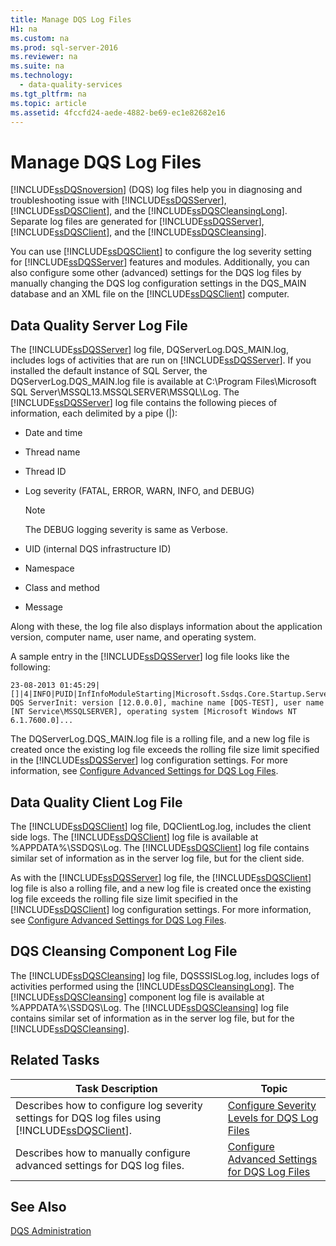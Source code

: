 ```yaml
---
title: Manage DQS Log Files
H1: na
ms.custom: na
ms.prod: sql-server-2016
ms.reviewer: na
ms.suite: na
ms.technology: 
  - data-quality-services
ms.tgt_pltfrm: na
ms.topic: article
ms.assetid: 4fccfd24-aede-4882-be69-ec1e82682e16
---
```

# Manage DQS Log Files
  [!INCLUDE[ssDQSnoversion](../../Token/Other/ssDQSnoversion_md.md)] \(DQS\) log files help you in diagnosing and troubleshooting issue with [!INCLUDE[ssDQSServer](../../Token/Other/ssDQSServer_md.md)], [!INCLUDE[ssDQSClient](../../Token/Other/ssDQSClient_md.md)], and the [!INCLUDE[ssDQSCleansingLong](../../Token/Other/ssDQSCleansingLong_md.md)]. Separate log files are generated for [!INCLUDE[ssDQSServer](../../Token/Other/ssDQSServer_md.md)], [!INCLUDE[ssDQSClient](../../Token/Other/ssDQSClient_md.md)], and the [!INCLUDE[ssDQSCleansing](../../Token/Other/ssDQSCleansing_md.md)].  
  
 You can use [!INCLUDE[ssDQSClient](../../Token/Other/ssDQSClient_md.md)] to configure the log severity setting for [!INCLUDE[ssDQSServer](../../Token/Other/ssDQSServer_md.md)] features and modules. Additionally, you can also configure some other \(advanced\) settings for the DQS log files by manually changing the DQS log configuration settings in the DQS\_MAIN database and an XML file on the [!INCLUDE[ssDQSClient](../../Token/Other/ssDQSClient_md.md)] computer.  
  
##  <a name="DQSServer"></a> Data Quality Server Log File  
 The [!INCLUDE[ssDQSServer](../../Token/Other/ssDQSServer_md.md)] log file, DQServerLog.DQS\_MAIN.log, includes logs of activities that are run on [!INCLUDE[ssDQSServer](../../Token/Other/ssDQSServer_md.md)]. If you installed the default instance of SQL Server, the DQServerLog.DQS\_MAIN.log file is available at C:\\Program Files\\Microsoft SQL Server\\MSSQL13.MSSQLSERVER\\MSSQL\\Log. The [!INCLUDE[ssDQSServer](../../Token/Other/ssDQSServer_md.md)] log file contains the following pieces of information, each delimited by a pipe \(|\):  
  
-   Date and time  
  
-   Thread name  
  
-   Thread ID  
  
-   Log severity \(FATAL, ERROR, WARN, INFO, and DEBUG\)  
  
    > [!NOTE]  
    >  The DEBUG logging severity is same as Verbose.  
  
-   UID \(internal DQS infrastructure ID\)  
  
-   Namespace  
  
-   Class and method  
  
-   Message  
  
 Along with these, the log file also displays information about the application version, computer name, user name, and operating system.  
  
 A sample entry in the [!INCLUDE[ssDQSServer](../../Token/Other/ssDQSServer_md.md)] log file looks like the following:  
  
```  
23-08-2013 01:45:29|[]|4|INFO|PUID|InfInfoModuleStarting|Microsoft.Ssdqs.Core.Startup.ServerInit|Starting DQS ServerInit: version [12.0.0.0], machine name [DQS-TEST], user name [NT Service\MSSQLSERVER], operating system [Microsoft Windows NT 6.1.7600.0]...  
```  
  
 The DQServerLog.DQS\_MAIN.log file is a rolling file, and a new log file is created once the existing log file exceeds the rolling file size limit specified in the [!INCLUDE[ssDQSServer](../../Token/Other/ssDQSServer_md.md)] log configuration settings. For more information, see [Configure Advanced Settings for DQS Log Files](../../Topics/TopicNameNotContainA/Configure-Advanced-Settings-for-DQS-Log-Files.md).  
  
##  <a name="DQSClient"></a> Data Quality Client Log File  
 The [!INCLUDE[ssDQSClient](../../Token/Other/ssDQSClient_md.md)] log file, DQClientLog.log, includes the client side logs. The [!INCLUDE[ssDQSClient](../../Token/Other/ssDQSClient_md.md)] log file is available at %APPDATA%\\SSDQS\\Log. The [!INCLUDE[ssDQSClient](../../Token/Other/ssDQSClient_md.md)] log file contains similar set of information as in the server log file, but for the client side.  
  
 As with the [!INCLUDE[ssDQSServer](../../Token/Other/ssDQSServer_md.md)] log file, the [!INCLUDE[ssDQSClient](../../Token/Other/ssDQSClient_md.md)] log file is also a rolling file, and a new log file is created once the existing log file exceeds the rolling file size limit specified in the [!INCLUDE[ssDQSClient](../../Token/Other/ssDQSClient_md.md)] log configuration settings. For more information, see [Configure Advanced Settings for DQS Log Files](../../Topics/TopicNameNotContainA/Configure-Advanced-Settings-for-DQS-Log-Files.md).  
  
##  <a name="DQSCleansing"></a> DQS Cleansing Component Log File  
 The [!INCLUDE[ssDQSCleansing](../../Token/Other/ssDQSCleansing_md.md)] log file, DQSSSISLog.log, includes logs of activities performed using the [!INCLUDE[ssDQSCleansingLong](../../Token/Other/ssDQSCleansingLong_md.md)]. The [!INCLUDE[ssDQSCleansing](../../Token/Other/ssDQSCleansing_md.md)] component log file is available at %APPDATA%\\SSDQS\\Log. The [!INCLUDE[ssDQSCleansing](../../Token/Other/ssDQSCleansing_md.md)] log file contains similar set of information as in the server log file, but for the [!INCLUDE[ssDQSCleansing](../../Token/Other/ssDQSCleansing_md.md)].  
  
##  <a name="RT"></a> Related Tasks  
  
|Task Description|Topic|  
|----------------------|-----------|  
|Describes how to configure log severity settings for DQS log files using [!INCLUDE[ssDQSClient](../../Token/Other/ssDQSClient_md.md)].|[Configure Severity Levels for DQS Log Files](../../Topics/TopicNameNotContainA/Configure-Severity-Levels-for-DQS-Log-Files.md)|  
|Describes how to manually configure advanced settings for DQS log files.|[Configure Advanced Settings for DQS Log Files](../../Topics/TopicNameNotContainA/Configure-Advanced-Settings-for-DQS-Log-Files.md)|  
  
## See Also  
 [DQS Administration](../../Topics/TopicNameNotContainA/DQS-Administration.md)  
  
  